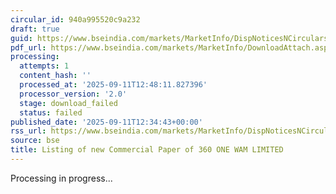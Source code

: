 ```yaml
---
circular_id: 940a995520c9a232
draft: true
guid: https://www.bseindia.com/markets/MarketInfo/DispNoticesNCirculars.aspx?Noticeid={C0814C3F-21C6-4CC9-A71D-C3B9F487010F}&noticeno=20250911-54&dt=09/11/2025&icount=54&totcount=72&flag=0
pdf_url: https://www.bseindia.com/markets/MarketInfo/DownloadAttach.aspx?id=20250911-54&attachedId=
processing:
  attempts: 1
  content_hash: ''
  processed_at: '2025-09-11T12:48:11.827396'
  processor_version: '2.0'
  stage: download_failed
  status: failed
published_date: '2025-09-11T12:34:43+00:00'
rss_url: https://www.bseindia.com/markets/MarketInfo/DispNoticesNCirculars.aspx?Noticeid={C0814C3F-21C6-4CC9-A71D-C3B9F487010F}&noticeno=20250911-54&dt=09/11/2025&icount=54&totcount=72&flag=0
source: bse
title: Listing of new Commercial Paper of 360 ONE WAM LIMITED
---
```


Processing in progress...